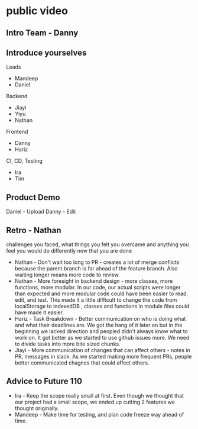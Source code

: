 # public video
## Intro Team - Danny
## Introduce yourselves

Leads
 - Mandeep
 - Daniel
 
Backend
 - Jiayi
 - Yiyu
 - Nathan
 
Frontend
 - Danny
 - Hariz

CI, CD, Testing
 - Ira
 - Tim


## Product Demo
Daniel - Upload
Danny - Edit

## Retro - Nathan
challenges you faced, what things you felt you overcame and anything you feel you would do differently now that you are done
 - Nathan - Don't wait too long to PR - creates a lot of merge conflicts because the parent branch is far ahead of the feature branch.
    Also waiting longer means more code to review.
 - Nathan - More foresight in backend design - more classes, more functions, more modular. In our code, our actual scripts were longer than expected and
    more modular code could have been easier to read, edit, and test. This made it a little difficult to change the code from localStorage to indexedDB
    , classes and functions in module files could have made it easier.
 - Hariz - Task Breakdown - Better communication on who is doing what and what their deadlines are. We got the hang of it later on but in the beginning
    we lacked direction and peopled didn't always know what to work on. It got better as we started to use github issues more. We need to divide tasks into
    more bite sized chunks.
  - Jiayi - More communication of changes that can affect others - notes in PR, messages in slack. As we started making more frequent PRs, people better 
    communicated chagnes that could affect others. 
    
   
## Advice to Future 110 
 - Ira - Keep the scope really small at first. Even though we thought that our project had a small scope, we ended up cutting 2 features we thought originally. 
 - Mandeep - Make time for testing, and plan code freeze way ahead of time. 

